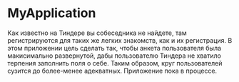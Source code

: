 # MyApplication
Как известно на Тиндере вы собеседника не найдете, там регистрируются для таких же легких знакомств, как и их регистрация. В этом приложении цель сделать так, 
чтобы анкета пользователя была макисимально развернутой, дабы пользователю Тиндера не хватило терпения заполнить поля о себе. Таким образом, круг пользователей сузится до более-менее
адекватных. Приложение пока в процессе.
